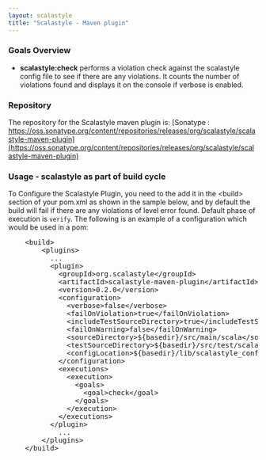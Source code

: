 ```yaml
---
layout: scalastyle
title: "Scalastyle - Maven plugin"
---
```


### Goals Overview
* **scalastyle:check** performs a violation check against the scalastyle config file to see if there are any violations. 
It counts the number of violations found and displays it on the console if verbose is enabled.

### Repository

The repository for the Scalastyle maven plugin is: [Sonatype : https://oss.sonatype.org/content/repositories/releases/org/scalastyle/scalastyle-maven-plugin](https://oss.sonatype.org/content/repositories/releases/org/scalastyle/scalastyle-maven-plugin)

### Usage - scalastyle as part of build cycle
To Configure the Scalastyle Plugin, you need to the add it in the &lt;build&gt; section of your pom.xml as shown in the sample below,
and by default the build will fail if there are any violations of level error found.
Default phase of execution is `verify`. The following is an example of a configuration which would be used in a pom:

<pre>
    &lt;build&gt;
        &lt;plugins&gt; 
          ...
          &lt;plugin&gt;
            &lt;groupId&gt;org.scalastyle&lt;/groupId&gt;
            &lt;artifactId&gt;scalastyle-maven-plugin&lt;/artifactId&gt;
            &lt;version&gt;0.2.0&lt;/version&gt;
            &lt;configuration&gt;
              &lt;verbose&gt;false&lt;/verbose&gt;
              &lt;failOnViolation&gt;true&lt;/failOnViolation&gt;
              &lt;includeTestSourceDirectory&gt;true&lt;/includeTestSourceDirectory&gt;
              &lt;failOnWarning&gt;false&lt;/failOnWarning&gt;
              &lt;sourceDirectory&gt;${basedir}/src/main/scala&lt;/sourceDirectory&gt;
              &lt;testSourceDirectory&gt;${basedir}/src/test/scala&lt;/testSourceDirectory&gt;
              &lt;configLocation&gt;${basedir}/lib/scalastyle_config.xml&lt;/configLocation&gt;
            &lt;/configuration&gt;
            &lt;executions&gt;
              &lt;execution&gt;
                &lt;goals&gt;
                  &lt;goal&gt;check&lt;/goal&gt;
                &lt;/goals&gt;
              &lt;/execution&gt;
            &lt;/executions&gt;
          &lt;/plugin&gt;
            ...
        &lt;/plugins&gt;
    &lt;/build&gt;
</pre>